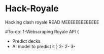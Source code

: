 # Hack-Royale
Hacking clash royale
READ MEEEEEEEEEEEEE


#To-do:
1-Webscraping Royale API {
  - Predict decks
  - AI model to predict it
}
2- 
2-
3-
